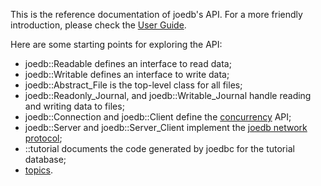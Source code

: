 This is the reference documentation of joedb's API. For a more friendly introduction, please check the [User Guide](../intro.html).

Here are some  starting points for exploring the API:
 - joedb::Readable defines an interface to read data;
 - joedb::Writable defines an interface to write data;
 - joedb::Abstract_File is the top-level class for all files;
 - joedb::Readonly_Journal, and joedb::Writable_Journal handle reading and writing data to files;
 - joedb::Connection and joedb::Client define the [concurrency](../concurrency.html) API;
 - joedb::Server and joedb::Server_Client implement the [joedb network protocol](../network_protocol.html);
 - ::tutorial documents the code generated by joedbc for the tutorial database;
 - [topics](topics.html).

